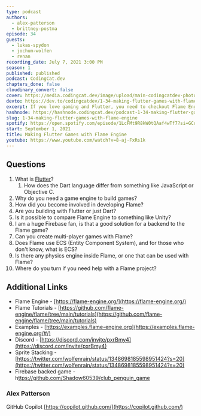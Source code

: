```yaml
---
type: podcast
authors:
  - alex-patterson
  - brittney-postma
episode: 34
guests:
  - lukas-spydon
  - jochum-wolfen
  - renan
recording_date: July 7, 2021 3:00 PM
season: 1
published: published
podcast: CodingCat.dev
chapters_done: false
cloudinary_convert: false
cover: https://media.codingcat.dev/image/upload/main-codingcatdev-photo/veso6actvfkxmpkcid8f.png
devto: https://dev.to/codingcatdev/1-34-making-flutter-games-with-flame-engine-d6g
excerpt: If you love gaming and Flutter, you need to checkout Flame Engine! We sit down with Lukas, Jochum and Renan to chat about how this library works.
hashnode: https://hashnode.codingcat.dev/podcast-1-34-making-flutter-games-with-flame-engine
slug: 1-34-making-flutter-games-with-flame-engine
spotify: https://open.spotify.com/episode/1LcFMt9R8kW0tQAaf4wTf7?si=GCuE6NQSTl6MtP4R1IsVYg
start: September 1, 2021
title: Making Flutter Games with Flame Engine
youtube: https://www.youtube.com/watch?v=8-aj-FxRs1k
---
```


## Questions

1. What is [Flutter](https://flutter.dev/)?
   1. How does the Dart language differ from something like JavaScript or Objective C.
2. Why do you need a game engine to build games?
3. How did you become involved in developing Flame?
4. Are you building with Flutter or just Dart?
5. Is it possible to compare Flame Engine to something like Unity?
6. I am a huge Firebase fan, is that a good solution for a backend to the Flame game?
7. Can you create multi-player games with Flame?
8. Does Flame use ECS (Entity Component System), and for those who don't know, what is ECS?
9. Is there any physics engine inside Flame, or one that can be used with Flame?
10. Where do you turn if you need help with a Flame project?

## Additional Links

- Flame Engine - [https://flame-engine.org/](https://flame-engine.org/)
- Flame Tutorials - [https://github.com/flame-engine/flame/tree/main/tutorials](https://github.com/flame-engine/flame/tree/main/tutorials)
- Examples - [https://examples.flame-engine.org](https://examples.flame-engine.org/#/)
- Discord - [https://discord.com/invite/pxrBmy4](https://discord.com/invite/pxrBmy4)
- Sprite Stacking - [https://twitter.com/wolfenrain/status/1348698185598951424?s=20](https://twitter.com/wolfenrain/status/1348698185598951424?s=20)
- Firebase backed game - h[ttps://github.com/Shadow60539/club_penguin_game](https://github.com/Shadow60539/club_penguin_game)

### Alex Patterson

GitHub Copilot [https://copilot.github.com/](https://copilot.github.com/)
